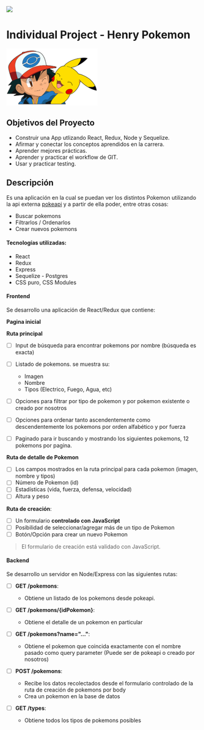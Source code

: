 <p align='left'>
    <img src='https://static.wixstatic.com/media/85087f_0d84cbeaeb824fca8f7ff18d7c9eaafd~mv2.png/v1/fill/w_160,h_30,al_c,q_85,usm_0.66_1.00_0.01/Logo_completo_Color_1PNG.webp' </img>
</p>

# Individual Project - Henry Pokemon

<p align="left">
  <img height="150" src="./pokemon.png" />
</p>

## Objetivos del Proyecto

- Construir una App utlizando React, Redux, Node y Sequelize.
- Afirmar y conectar los conceptos aprendidos en la carrera.
- Aprender mejores prácticas.
- Aprender y practicar el workflow de GIT.
- Usar y practicar testing.


## Descripción

Es una aplicación en la cual se puedan ver los distintos Pokemon utilizando la api externa [pokeapi](https://pokeapi.co/) y a partir de ella poder, entre otras cosas:

  - Buscar pokemons
  - Filtrarlos / Ordenarlos
  - Crear nuevos pokemons


#### Tecnologías utilizadas:
- React
- Redux
- Express
- Sequelize - Postgres
- CSS puro, CSS Modules


#### Frontend

Se desarrollo una aplicación de React/Redux que contiene:

__Pagina inicial__

__Ruta principal__ 
- [ ] Input de búsqueda para encontrar pokemons por nombre (búsqueda es exacta)
- [ ] Listado de pokemons. se muestra su:
  - Imagen
  - Nombre
  - Tipos (Electrico, Fuego, Agua, etc)
  
- [ ] Opciones para filtrar por tipo de pokemon y por pokemon existente o creado por nosotros
- [ ] Opciones para ordenar tanto ascendentemente como descendentemente los pokemons por orden alfabético y por fuerza
- [ ] Paginado para ir buscando y mostrando los siguientes pokemons, 12 pokemons por pagina.

__Ruta de detalle de Pokemon__
- [ ] Los campos mostrados en la ruta principal para cada pokemon (imagen, nombre y tipos)
- [ ] Número de Pokemon (id)
- [ ] Estadísticas (vida, fuerza, defensa, velocidad)
- [ ] Altura y peso

__Ruta de creación__:
- [ ] Un formulario __controlado con JavaScript__ 
- [ ] Posibilidad de seleccionar/agregar más de un tipo de Pokemon
- [ ] Botón/Opción para crear un nuevo Pokemon

> El formulario de creación está validado con JavaScript.


#### Backend

Se desarrollo un servidor en Node/Express con las siguientes rutas:

- [ ] __GET /pokemons__:
  - Obtiene un listado de los pokemons desde pokeapi.

- [ ] __GET /pokemons/{idPokemon}__:
  - Obtiene el detalle de un pokemon en particular

- [ ] __GET /pokemons?name="..."__:
  - Obtiene el pokemon que coincida exactamente con el nombre pasado como query parameter (Puede ser de pokeapi o creado por nosotros)
  
- [ ] __POST /pokemons__:
  - Recibe los datos recolectados desde el formulario controlado de la ruta de creación de pokemons por body
  - Crea un pokemon en la base de datos

- [ ] __GET /types__:
  - Obtiene todos los tipos de pokemons posibles
 
 
 
